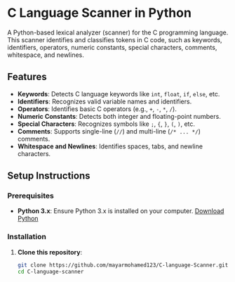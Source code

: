 # C Language Scanner in Python

A Python-based lexical analyzer (scanner) for the C programming language. This scanner identifies and classifies tokens in C code, such as keywords, identifiers, operators, numeric constants, special characters, comments, whitespace, and newlines. 

## Features

- **Keywords**: Detects C language keywords like `int`, `float`, `if`, `else`, etc.
- **Identifiers**: Recognizes valid variable names and identifiers.
- **Operators**: Identifies basic C operators (e.g., `+`, `-`, `*`, `/`).
- **Numeric Constants**: Detects both integer and floating-point numbers.
- **Special Characters**: Recognizes symbols like `;`, `{`, `}`, `(`, `)`, etc.
- **Comments**: Supports single-line (`//`) and multi-line (`/* ... */`) comments.
- **Whitespace and Newlines**: Identifies spaces, tabs, and newline characters.

## Setup Instructions

### Prerequisites

- **Python 3.x**: Ensure Python 3.x is installed on your computer. [Download Python](https://www.python.org/downloads/)

### Installation

1. **Clone this repository**:
   ```bash
   git clone https://github.com/mayarmohamed123/C-language-Scanner.git
   cd C-language-scanner
